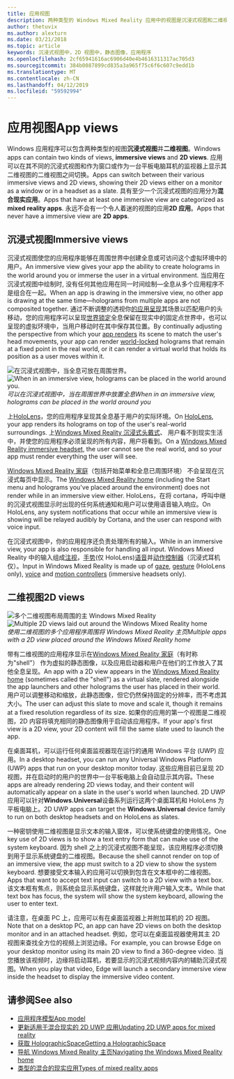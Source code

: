 ```yaml
---
title: 应用视图
description: 两种类型的 Windows Mixed Reality 应用中的视图是沉浸式视图和二维视图。
author: thetuvix
ms.author: alexturn
ms.date: 03/21/2018
ms.topic: article
keywords: 沉浸式视图中，2D 视图中，静态图像，应用程序
ms.openlocfilehash: 2cf65941616ac6906d40e4b4616311317ac705d3
ms.sourcegitcommit: 384b0087899cd835a3a965f75c6f6c607c9edd1b
ms.translationtype: MT
ms.contentlocale: zh-CN
ms.lasthandoff: 04/12/2019
ms.locfileid: "59592994"
---
```

# <a name="app-views"></a><span data-ttu-id="583eb-104">应用视图</span><span class="sxs-lookup"><span data-stu-id="583eb-104">App views</span></span>

<span data-ttu-id="583eb-105">Windows 应用程序可以包含两种类型的视图**沉浸式视图**并**二维视图**。</span><span class="sxs-lookup"><span data-stu-id="583eb-105">Windows apps can contain two kinds of views, **immersive views** and **2D views**.</span></span> <span data-ttu-id="583eb-106">应用可以在其不同的沉浸式视图和作为窗口或作为一台平板电脑耳机的监视器上显示其二维视图的二维视图之间切换。</span><span class="sxs-lookup"><span data-stu-id="583eb-106">Apps can switch between their various immersive views and 2D views, showing their 2D views either on a monitor as a window or in a headset as a slate.</span></span> <span data-ttu-id="583eb-107">具有至少一个沉浸式视图的应用分为**混合现实应用**。</span><span class="sxs-lookup"><span data-stu-id="583eb-107">Apps that have at least one immersive view are categorized as **mixed reality apps**.</span></span> <span data-ttu-id="583eb-108">永远不会有一个令人着迷的视图的应用**2D 应用**。</span><span class="sxs-lookup"><span data-stu-id="583eb-108">Apps that never have a immersive view are **2D apps**.</span></span>

## <a name="immersive-views"></a><span data-ttu-id="583eb-109">沉浸式视图</span><span class="sxs-lookup"><span data-stu-id="583eb-109">Immersive views</span></span>

<span data-ttu-id="583eb-110">沉浸式视图使您的应用程序能够在周围世界中创建全息或可访问这个虚拟环境中的用户。</span><span class="sxs-lookup"><span data-stu-id="583eb-110">An immersive view gives your app the ability to create holograms in the world around you or immerse the user in a virtual environment.</span></span> <span data-ttu-id="583eb-111">当应用在沉浸式视图中绘制时, 没有任何其他应用在同一时间绘制&mdash;全息从多个应用程序不是组合在一起。</span><span class="sxs-lookup"><span data-stu-id="583eb-111">When an app is drawing in the immersive view, no other app is drawing at the same time&mdash;holograms from multiple apps are not composited together.</span></span> <span data-ttu-id="583eb-112">通过不断调整的透视你[的应用呈现](rendering.md)其场景以匹配用户的头移动，您的应用程序可以呈现[世界锁定](coordinate-systems.md)全息保留在现实中的固定点世界中，也可以呈现的虚拟环境中，当用户移动时在其中保存其位置。</span><span class="sxs-lookup"><span data-stu-id="583eb-112">By continually adjusting the perspective from which your [app renders](rendering.md) its scene to match the user's head movements, your app can render [world-locked](coordinate-systems.md) holograms that remain at a fixed point in the real world, or it can render a virtual world that holds its position as a user moves within it.</span></span>

<span data-ttu-id="583eb-113">![在沉浸式视图中，当全息可放在周围世界。](images/designoverview.jpg)</span><span class="sxs-lookup"><span data-stu-id="583eb-113">![When in an immersive view, holograms can be placed in the world around you.](images/designoverview.jpg)</span></span><br>
<span data-ttu-id="583eb-114">*可以在沉浸式视图中，当在周围世界中放置全息*</span><span class="sxs-lookup"><span data-stu-id="583eb-114">*When in an immersive view, holograms can be placed in the world around you*</span></span>

<span data-ttu-id="583eb-115">上[HoloLens](hololens-hardware-details.md)，您的应用程序呈现其全息基于用户的实际环境。</span><span class="sxs-lookup"><span data-stu-id="583eb-115">On [HoloLens](hololens-hardware-details.md), your app renders its holograms on top of the user's real-world surroundings.</span></span> <span data-ttu-id="583eb-116">上[Windows Mixed Reality 沉浸式头戴式](immersive-headset-hardware-details.md)、 用户看不到现实生活中，并使您的应用程序必须呈现的所有内容，用户将看到。</span><span class="sxs-lookup"><span data-stu-id="583eb-116">On a [Windows Mixed Reality immersive headset](immersive-headset-hardware-details.md), the user cannot see the real world, and so your app must render everything the user will see.</span></span>

<span data-ttu-id="583eb-117">[Windows Mixed Reality 家庭](navigating-the-windows-mixed-reality-home.md)（包括开始菜单和全息已周围环境） 不会呈现在沉浸式每页中显示。</span><span class="sxs-lookup"><span data-stu-id="583eb-117">The [Windows Mixed Reality home](navigating-the-windows-mixed-reality-home.md) (including the Start menu and holograms you've placed around the environment) does not render while in an immersive view either.</span></span> <span data-ttu-id="583eb-118">HoloLens，在将 cortana，呼叫中继的沉浸式视图显示时出现的任何系统通知和用户可以使用语音输入响应。</span><span class="sxs-lookup"><span data-stu-id="583eb-118">On HoloLens, any system notifications that occur while an immersive view is showing will be relayed audibly by Cortana, and the user can respond with voice input.</span></span>

<span data-ttu-id="583eb-119">在沉浸式视图中，你的应用程序还负责处理所有的输入。</span><span class="sxs-lookup"><span data-stu-id="583eb-119">While in an immersive view, your app is also responsible for handling all input.</span></span> <span data-ttu-id="583eb-120">Windows Mixed Reality 中的输入组成[注视](gaze.md)，[手势](gestures.md)(仅 HoloLens)[语音](voice-input.md)并[动作控制器](motion-controllers.md)（沉浸式耳机仅）。</span><span class="sxs-lookup"><span data-stu-id="583eb-120">Input in Windows Mixed Reality is made up of [gaze](gaze.md), [gesture](gestures.md) (HoloLens only), [voice](voice-input.md) and [motion controllers](motion-controllers.md) (immersive headsets only).</span></span>

## <a name="2d-views"></a><span data-ttu-id="583eb-121">二维视图</span><span class="sxs-lookup"><span data-stu-id="583eb-121">2D views</span></span>

<span data-ttu-id="583eb-122">![多个二维视图布局周围的主 Windows Mixed Reality](images/teleportation-640px.png)</span><span class="sxs-lookup"><span data-stu-id="583eb-122">![Multiple 2D views laid out around the Windows Mixed Reality home](images/teleportation-640px.png)</span></span><br>
<span data-ttu-id="583eb-123">*使用二维视图的多个应用程序周围将 Windows Mixed Reality 主页*</span><span class="sxs-lookup"><span data-stu-id="583eb-123">*Multiple apps with a 2D view placed around the Windows Mixed Reality home*</span></span>

<span data-ttu-id="583eb-124">带有二维视图的应用程序显示在[Windows Mixed Reality 家庭](navigating-the-windows-mixed-reality-home.md)（有时称为"shell"） 作为虚拟的静态图像，以及应用启动器和用户在他们的工作放入了其他全息呈现。</span><span class="sxs-lookup"><span data-stu-id="583eb-124">An app with a 2D view appears in the [Windows Mixed Reality home](navigating-the-windows-mixed-reality-home.md) (sometimes called the "shell") as a virtual slate, rendered alongside the app launchers and other holograms the user has placed in their world.</span></span> <span data-ttu-id="583eb-125">用户可以调整移动和缩放，此静态图像，但它仍然保持固定的分辨率，而不考虑其大小。</span><span class="sxs-lookup"><span data-stu-id="583eb-125">The user can adjust this slate to move and scale it, though it remains at a fixed resolution regardless of its size.</span></span> <span data-ttu-id="583eb-126">如果你的应用的第一个视图是二维视图，2D 内容将填充相同的静态图像用于启动该应用程序。</span><span class="sxs-lookup"><span data-stu-id="583eb-126">If your app's first view is a 2D view, your 2D content will fill the same slate used to launch the app.</span></span>

<span data-ttu-id="583eb-127">在桌面耳机，可以运行任何桌面监视器现在运行的通用 Windows 平台 (UWP) 应用。</span><span class="sxs-lookup"><span data-stu-id="583eb-127">In a desktop headset, you can run any Universal Windows Platform (UWP) apps that run on your desktop monitor today.</span></span> <span data-ttu-id="583eb-128">这些应用目前已呈现 2D 视图，并在启动时的用户的世界中一台平板电脑上会自动显示其内容。</span><span class="sxs-lookup"><span data-stu-id="583eb-128">These apps are already rendering 2D views today, and their content will automatically appear on a slate in the user's world when launched.</span></span> <span data-ttu-id="583eb-129">2D UWP 应用可以针对**Windows.Universal**设备系列运行这两个桌面耳机和 HoloLens 为平板电脑上。</span><span class="sxs-lookup"><span data-stu-id="583eb-129">2D UWP apps can target the **Windows.Universal** device family to run on both desktop headsets and on HoloLens as slates.</span></span>

<span data-ttu-id="583eb-130">一种密钥使用二维视图是显示文本的输入窗体，可以使系统键盘的使用情况。</span><span class="sxs-lookup"><span data-stu-id="583eb-130">One key use of 2D views is to show a text entry form that can make use of the system keyboard.</span></span> <span data-ttu-id="583eb-131">因为 shell 之上的沉浸式视图不能呈现，该应用程序必须切换到用于显示系统键盘的二维视图。</span><span class="sxs-lookup"><span data-stu-id="583eb-131">Because the shell cannot render on top of an immersive view, the app must switch to a 2D view to show the system keyboard.</span></span> <span data-ttu-id="583eb-132">想要接受文本输入的应用可以切换到包含在文本框中的二维视图。</span><span class="sxs-lookup"><span data-stu-id="583eb-132">Apps that want to accept text input can switch to a 2D view with a text box.</span></span> <span data-ttu-id="583eb-133">该文本框有焦点，则系统会显示系统键盘，这样就允许用户输入文本。</span><span class="sxs-lookup"><span data-stu-id="583eb-133">While that text box has focus, the system will show the system keyboard, allowing the user to enter text.</span></span>

<span data-ttu-id="583eb-134">请注意，在桌面 PC 上，应用可以有在桌面监视器上并附加耳机的 2D 视图。</span><span class="sxs-lookup"><span data-stu-id="583eb-134">Note that on a desktop PC, an app can have 2D views on both the desktop monitor and in an attached headset.</span></span> <span data-ttu-id="583eb-135">例如，您可以在桌面监视器使用其主 2D 视图来查找全方位的视频上浏览边缘。</span><span class="sxs-lookup"><span data-stu-id="583eb-135">For example, you can browse Edge on your desktop monitor using its main 2D view to find a 360-degree video.</span></span> <span data-ttu-id="583eb-136">当您播放该视频时，边缘将启动耳机，若要显示的沉浸式视频内容内的辅助沉浸式视图。</span><span class="sxs-lookup"><span data-stu-id="583eb-136">When you play that video, Edge will launch a secondary immersive view inside the headset to display the immersive video content.</span></span>

## <a name="see-also"></a><span data-ttu-id="583eb-137">请参阅</span><span class="sxs-lookup"><span data-stu-id="583eb-137">See also</span></span>

* [<span data-ttu-id="583eb-138">应用程序模型</span><span class="sxs-lookup"><span data-stu-id="583eb-138">App model</span></span>](app-model.md)
* [<span data-ttu-id="583eb-139">更新适用于混合现实的 2D UWP 应用</span><span class="sxs-lookup"><span data-stu-id="583eb-139">Updating 2D UWP apps for mixed reality</span></span>](building-2d-apps.md)
* [<span data-ttu-id="583eb-140">获取 HolographicSpace</span><span class="sxs-lookup"><span data-stu-id="583eb-140">Getting a HolographicSpace</span></span>](getting-a-holographicspace.md)
* [<span data-ttu-id="583eb-141">导航 Windows Mixed Reality 主页</span><span class="sxs-lookup"><span data-stu-id="583eb-141">Navigating the Windows Mixed Reality home</span></span>](navigating-the-windows-mixed-reality-home.md)
* [<span data-ttu-id="583eb-142">类型的混合的现实应用</span><span class="sxs-lookup"><span data-stu-id="583eb-142">Types of mixed reality apps</span></span>](types-of-mixed-reality-apps.md)
